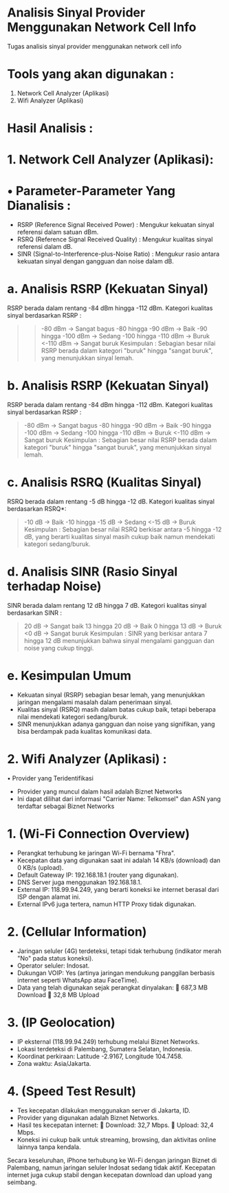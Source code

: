 # Analisis Sinyal Provider Menggunakan Network Cell Info
Tugas analisis sinyal provider menggunakan network cell info

# Tools yang akan digunakan :
1. Network Cell Analyzer (Aplikasi)
2.	Wifi Analyzer (Aplikasi)
   
# Hasil Analisis :

# 1. Network Cell Analyzer (Aplikasi):

# •	Parameter-Parameter Yang Dianalisis :
-	RSRP (Reference Signal Received Power) : Mengukur kekuatan sinyal referensi dalam satuan dBm.
-	RSRQ (Reference Signal Received Quality) : Mengukur kualitas sinyal referensi dalam dB.
-	SINR (Signal-to-Interference-plus-Noise Ratio) : Mengukur rasio antara kekuatan sinyal dengan gangguan dan noise dalam dB.

# a.	Analisis RSRP (Kekuatan Sinyal)
RSRP berada dalam rentang -84 dBm hingga -112 dBm. Kategori kualitas sinyal berdasarkan RSRP :
> >-80 dBm → Sangat bagus
> -80 hingga -90 dBm → Baik
> -90 hingga -100 dBm → Sedang
> -100 hingga -110 dBm → Buruk
> <-110 dBm → Sangat buruk
Kesimpulan : Sebagian besar nilai RSRP berada dalam kategori "buruk" hingga "sangat buruk", yang menunjukkan sinyal lemah.

# b.	Analisis RSRP (Kekuatan Sinyal)
RSRP berada dalam rentang -84 dBm hingga -112 dBm. Kategori kualitas sinyal berdasarkan RSRP :
>-80 dBm → Sangat bagus
-80 hingga -90 dBm → Baik
-90 hingga -100 dBm → Sedang
-100 hingga -110 dBm → Buruk
<-110 dBm → Sangat buruk
Kesimpulan : Sebagian besar nilai RSRP berada dalam kategori "buruk" hingga "sangat buruk", yang menunjukkan sinyal lemah.

# c.	Analisis RSRQ (Kualitas Sinyal)
RSRQ berada dalam rentang -5 dB hingga -12 dB. Kategori kualitas sinyal berdasarkan RSRQ*:
>-10 dB → Baik
-10 hingga -15 dB → Sedang
<-15 dB → Buruk
Kesimpulan : Sebagian besar nilai RSRQ berkisar antara -5 hingga -12 dB, yang berarti kualitas sinyal masih cukup baik namun mendekati kategori sedang/buruk.

# d.	Analisis SINR (Rasio Sinyal terhadap Noise) 
SINR berada dalam rentang 12 dB hingga 7 dB. Kategori kualitas sinyal berdasarkan SINR :
>20 dB → Sangat baik 
13 hingga 20 dB → Baik
0 hingga 13 dB → Buruk
<0 dB → Sangat buruk
Kesimpulan : SINR yang berkisar antara 7 hingga 12 dB menunjukkan bahwa sinyal mengalami gangguan dan noise yang cukup tinggi.

# e.	Kesimpulan Umum
-	Kekuatan sinyal (RSRP) sebagian besar lemah, yang menunjukkan jaringan mengalami masalah dalam penerimaan sinyal.
-	Kualitas sinyal (RSRQ) masih dalam batas cukup baik, tetapi beberapa nilai mendekati kategori sedang/buruk.
-	SINR menunjukkan adanya gangguan dan noise yang signifikan, yang bisa berdampak pada kualitas komunikasi data.
 	 	 
# 2.	Wifi Analyzer (Aplikasi) :
•	Provider yang Teridentifikasi
-	Provider yang muncul dalam hasil adalah Biznet Networks
-	Ini dapat dilihat dari informasi "Carrier Name: Telkomsel" dan ASN yang terdaftar sebagai Biznet Networks

# 1. (Wi-Fi Connection Overview)
-	Perangkat terhubung ke jaringan Wi-Fi bernama "Fhra".
-	Kecepatan data yang digunakan saat ini adalah 14 KB/s (download) dan 0 KB/s (upload).
-	Default Gateway IP: 192.168.18.1 (router yang digunakan).
-	DNS Server juga menggunakan 192.168.18.1.
-	External IP: 118.99.94.249, yang berarti koneksi ke internet berasal dari ISP dengan alamat ini.
-	External IPv6 juga tertera, namun HTTP Proxy tidak digunakan.
# 2.	(Cellular Information)
-	Jaringan seluler (4G) terdeteksi, tetapi tidak terhubung (indikator merah "No" pada status koneksi).
-	Operator seluler: Indosat.
-	Dukungan VOIP: Yes (artinya jaringan mendukung panggilan berbasis internet seperti WhatsApp atau FaceTime).
-	Data yang telah digunakan sejak perangkat dinyalakan:
	687,3 MB Download
	32,8 MB Upload
# 3.	(IP Geolocation)
-	IP eksternal (118.99.94.249) terhubung melalui Biznet Networks.
-	Lokasi terdeteksi di Palembang, Sumatera Selatan, Indonesia.
-	Koordinat perkiraan: Latitude -2.9167, Longitude 104.7458.
-	Zona waktu: Asia/Jakarta.
# 4.	(Speed Test Result)
-	Tes kecepatan dilakukan menggunakan server di Jakarta, ID.
-	Provider yang digunakan adalah Biznet Networks.
-	Hasil tes kecepatan internet:
	Download: 32,7 Mbps.
	Upload: 32,4 Mbps.
-	Koneksi ini cukup baik untuk streaming, browsing, dan aktivitas online lainnya tanpa kendala.

Secara keseluruhan, iPhone terhubung ke Wi-Fi dengan jaringan Biznet di Palembang, namun jaringan seluler Indosat sedang tidak aktif. Kecepatan internet juga cukup stabil dengan kecepatan download dan upload yang seimbang.

